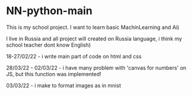 # NN-python-main
This is my school project. I want to learn basic MachinLearning and  Ai)

I live in Russia and all project will created on Russia language, 
i think my school teacher dont know English)


18-27/02/22 - i write main part of code on html and css 

28/03/22 - 02/03/22 - i have many problem with 'canvas for numbers' on JS, but this function was implemented!

03/03/22 - i make to format images as in mnist
